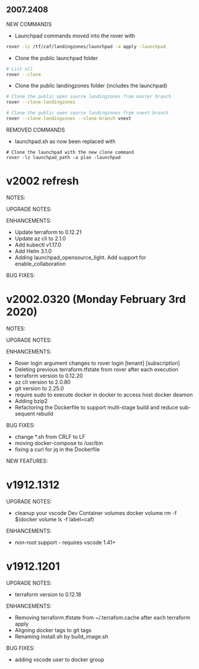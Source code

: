 ## 2007.2408

NEW COMMANDS
* Launchpad commands moved into the rover with 
```bash
rover -lz /tf/caf/landingzones/launchpad -a apply -launchpad 
```

* Clone the public launchpad folder
```bash
# List all
rover --clone
```

* Clone the public landingzones folder (includes the launchpad)
```bash
# Clone the public open source landingzones from master branch
rover --clone-landingzones

# Clone the public open source landingzones from vnext branch
rover --clone-landingzones --clone-branch vnext
```

REMOVED COMMANDS
* launchpad.sh as now been replaced with
```
# Clone the launchpad with the new clone command
rover -lz launchpad_path -a plan -launchpad
```

# v2002 refresh

NOTES:

UPGRADE NOTES:

ENHANCEMENTS:
* Update terraform to 0.12.21
* Update az cli to 2.1.0
* Add kubectl v1.17.0
* Add Helm 3.1.0
* Adding launchpad_opensource_light. Add support for enable_collaboration

BUG FIXES:


# v2002.0320 (Monday February 3rd 2020)

NOTES:

UPGRADE NOTES:

ENHANCEMENTS:
* Rover login argument changes to rover login [tenant] [subscription]
* Deleting previous terraform.tfstate from rover after each execution
* terraform version to 0.12.20
* az cli version to 2.0.80
* git version to 2.25.0
* require sudo to execute docker in docker to access host docker deamon
* Adding bzip2
* Refactoring the Dockerfile to support multi-stage build and reduce sub-sequent rebuild

BUG FIXES:
* change *.sh from CRLF to LF
* moving docker-compose to /usr/bin
* fixing a curl for jq in the Dockerfile

NEW FEATURES:

# v1912.1312
UPGRADE NOTES:
* cleanup your vscode Dev Container volumes 
docker volume rm -f $(docker volume ls -f label=caf)

ENHANCEMENTS:
* non-root support - requires vscode 1.41+

# v1912.1201

UPGRADE NOTES:
* terraform version to 0.12.18

ENHANCEMENTS:
* Removing terraform.tfstate from ~/.terrafom.cache after each terraform apply
* Aligning docker tags to git tags
* Renaming install.sh by build_image.sh

BUG FIXES:
* adding vscode user to docker group
